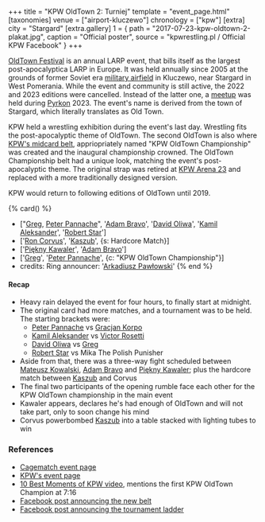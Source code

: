 +++
title = "KPW OldTown 2: Turniej"
template = "event_page.html"
[taxonomies]
venue = ["airport-kluczewo"]
chronology = ["kpw"]
[extra]
city = "Stargard"
[extra.gallery]
1 = { path = "2017-07-23-kpw-oldtown-2-plakat.jpg", caption = "Official poster", source = "kpwrestling.pl / Official KPW Facebook" }
+++

[OldTown Festival][oldtown] is an annual LARP event, that bills itself as the largest post-apocalyptica LARP in Europe. It was held annually since 2005 at the grounds of former Soviet era [military airfield][airfield-wiki] in Kluczewo, near Stargard in West Pomerania. While the event and community is still active, the 2022 and 2023 editions were cancelled. Instead of the latter one, a [meetup][oldtown-meetup] was held during [Pyrkon][pyrkon] 2023.
The event's name is derived from the town of Stargard, which literally translates as Old Town.

KPW held a wrestling exhibition during the event's last day. Wrestling fits the post-apocalyptic theme of OldTown. The second OldTown is also where [KPW's midcard belt](@/c/kpw-old-town-championship.md), appriopriately named "KPW OldTown Championship" was created and the inaugural championship crowned. The OldTown Championship belt had a unique look, matching the event's post-apocalyptic theme. The original strap was retired at [KPW Arena 23](@/e/kpw/2023-11-24-kpw-arena-23.md) and replaced with a more traditionally designed version.

KPW would return to following editions of OldTown until 2019.

{% card() %}
- ["[Greg](@/w/greg.md), [Peter Pannache](@/w/peter-pannache.md)", '[Adam Bravo](@/w/adam-bravo.md)',
  '[David Oliwa](@/w/david-oliwa.md)', '[Kamil Aleksander](@/w/kamil-aleksander.md)',
  '[Robert Star](@/w/robert-star.md)']
- ['[Ron Corvus](@/w/ron-corvus.md)', '[Kaszub](@/w/kaszub.md)', {s: Hardcore Match}]
- ['[Piękny Kawaler](@/w/piekny-kawaler.md)', '[Adam Bravo](@/w/adam-bravo.md)']
- ['[Greg](@/w/greg.md)', '[Peter Pannache](@/w/peter-pannache.md)', {c: "KPW OldTown
      Championship"}]
- credits:
    Ring announcer: '[Arkadiusz Pawłowski](@/w/pan-pawlowski.md)'
{% end %}

#### Recap

- Heavy rain delayed the event for four hours, to finally start at midnight.
- The original card had more matches, and a tournament was to be held. The starting brackets were:
  - [Peter Pannache](@/w/peter-pannache.md) vs [Gracjan Korpo](@/w/gracjan-korpo.md)
  - [Kamil Aleksander](@/w/kamil-aleksander.md) vs [Victor Rosetti](@/w/rosetti.md)
  - [David Oliwa](@/w/david-oliwa.md) vs [Greg](@/w/greg.md)
  - [Robert Star](@/w/robert-star.md) vs Mika The Polish Punisher
- Aside from that, there was a three-way fight scheduled between [Mateusz Kowalski](@/w/mateusz-kakareko.md), [Adam Bravo](@/w/adam-bravo.md) and [Piękny Kawaler](@/w/piekny-kawaler.md); plus the hardcore match between [Kaszub](@/w/kaszub.md) and Corvus
- The final two participants of the opening rumble face each other for the KPW OldTown championship in the main event
- Kawaler appears, declares he's had enough of OldTown and will not take part, only to soon change his mind
- Corvus powerbombed [Kaszub](@/w/kaszub.md) into a table stacked with lighting tubes to win

### References

* [Cagematch event page](https://www.cagematch.net/?id=1&nr=182537)
* [KPW's event page](https://kpwrestling.pl/events/kpw-oldtown-2/)
* [10 Best Moments of KPW video](https://www.youtube.com/watch?v=NeyUetRatMU), mentions the first KPW OldTown Champion at 7:16
* [Facebook post announcing the new belt](https://www.facebook.com/photo/?fbid=1845191942464656)
* [Facebook post announcing the tournament ladder](https://www.facebook.com/kpwrestling/photos/a.1506540256329828/1854149808235536/)

[oldtown]: https://oldtownfestival.net/
[airfield-wiki]: https://en.wikipedia.org/wiki/Kluczewo_Airfield
[cancel-2022-facebook]: https://www.facebook.com/OldTownPL/posts/7628871287138919
[oldtown-meetup]: https://www.facebook.com/events/563804182505079/
[pyrkon]: https://pyrkon.pl/
